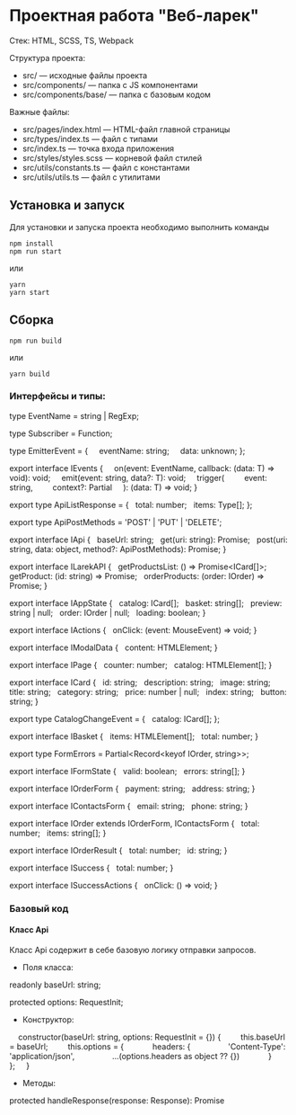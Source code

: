 # Проектная работа "Веб-ларек"

Стек: HTML, SCSS, TS, Webpack

Структура проекта:
- src/ — исходные файлы проекта
- src/components/ — папка с JS компонентами
- src/components/base/ — папка с базовым кодом

Важные файлы:
- src/pages/index.html — HTML-файл главной страницы
- src/types/index.ts — файл с типами
- src/index.ts — точка входа приложения
- src/styles/styles.scss — корневой файл стилей
- src/utils/constants.ts — файл с константами
- src/utils/utils.ts — файл с утилитами

## Установка и запуск
Для установки и запуска проекта необходимо выполнить команды

```
npm install
npm run start
```

или

```
yarn
yarn start
```
## Сборка

```
npm run build
```

или

```
yarn build
```
### Интерфейсы и типы:

type EventName = string | RegExp;

type Subscriber = Function;

type EmitterEvent = {
    eventName: string;
    data: unknown;
};

export interface IEvents {
    on<T extends object>(event: EventName, callback: (data: T) => void): void;
    emit<T extends object>(event: string, data?: T): void;
    trigger<T extends object>(
        event: string,
        context?: Partial<T>
    ): (data: T) => void;
}

export type ApiListResponse<Type> = {
  total: number;
  items: Type[];
};

export type ApiPostMethods = 'POST' | 'PUT' | 'DELETE';

export interface IApi {
  baseUrl: string;
  get(uri: string): Promise<object>;
  post(uri: string, data: object, method?: ApiPostMethods): Promise<object>;
}

export interface ILarekAPI {
  getProductsList: () => Promise<ICard[]>;
  getProduct: (id: string) => Promise<ICard>;
  orderProducts: (order: IOrder) => Promise<IOrderResult>;
}

export interface IAppState {
  catalog: ICard[];
  basket: string[];
  preview: string | null;
  order: IOrder | null;
  loading: boolean;
}

export interface IActions {
  onClick: (event: MouseEvent) => void;
}

export interface IModalData {
  content: HTMLElement;
}

export interface IPage {
  counter: number;
  catalog: HTMLElement[];
}

export interface ICard {
  id: string;
  description: string;
  image: string;
  title: string;
  category: string;
  price: number | null;
  index: string;
  button: string;
}

export type CatalogChangeEvent = {
  catalog: ICard[];
};


export interface IBasket {
  items: HTMLElement[];
  total: number;
}

export type FormErrors = Partial<Record<keyof IOrder, string>>;


export interface IFormState {
  valid: boolean;
  errors: string[];
}


export interface IOrderForm {
  payment: string;
  address: string;
}


export interface IContactsForm {
  email: string;
  phone: string;
}

export interface IOrder extends IOrderForm, IContactsForm {
  total: number;
  items: string[];
}

export interface IOrderResult {
  total: number;
  id: string;
}

export interface ISuccess {
  total: number;
}

export interface ISuccessActions {
  onClick: () => void;
}

### Базовый код
#### Класс Api

Класс Api содержит в себе базовую логику отправки запросов. 

- Поля класса:

readonly baseUrl: string;

protected options: RequestInit;

- Конструктор:

    constructor(baseUrl: string, options: RequestInit = {}) {
        this.baseUrl = baseUrl;
        this.options = {
            headers: {
                'Content-Type': 'application/json',
                ...(options.headers as object ?? {})
            }
        };
    }

- Методы:

protected handleResponse(response: Response): Promise<object>  - метод-обработчик ответа с сервера. Если запрос успешен, возвращает результат запроса в формате JSON, если нет — возвращает ошибку;

get(uri: string) — метод для получения данных с сервера при помощи GET-запроса к серверу;

post(uri: string, data: object, method: ApiPostMethods = 'POST') — метод для отправки данных на сервер при помощи метода POST.


#### Класс EventEmitter

Класс EventEmitter позволяет подписываться на события и уведомлять подписчиков о наступлении события. 

- Поля класса:

 _events: Map<EventName, Set<Subscriber>>;

- Конструктор:

   constructor() {
        this._events = new Map<EventName, Set<Subscriber>>();
    }

- Методы:

on<T extends object>(eventName: EventName, callback: (event: T) => void) – метод для подписки на событие;

off(eventName: EventName, callback: Subscriber) – метод для отписки от события;

emit<T extends object>(eventName: string, data?: T) – метод для уведомления подписчиков о наступлении события;

onAll(callback: (event: EmitterEvent) => void) — метод для подписки на все события;

offAll() - метод для отписки от всех событий;

trigger<T extends object>(eventName: string, context?: Partial<T>) - метод, генерирующий заданное событие с заданными аргументами. 

#### Класс Component
Абстрактный класс Component является родителем всех компонентов слоя представления.

- Конструктор:

   protected constructor(protected readonly container: HTMLElement) {
    }

- Методы: 

toggleClass(element: HTMLElement, className: string, force?: boolean) — для переключения класса;

protected setText(element: HTMLElement, value: unknown) — для установки текстового содержимого;

setDisabled(element: HTMLElement, state: boolean) — для изменения статуса блокировки;

protected setHidden(element: HTMLElement) — для скрытия элемента;

protected setVisible(element: HTMLElement) — для отображения элемента;

protected setImage(element: HTMLImageElement, src: string, alt?: string) — устанавливает изображение с альтернативным текстом;

render(data?: Partial<T>): HTMLElement  - возвращает корневой DOM-элемент.

#### Класс Model

Базовый абстрактный класс, предназначенный для создания моделей данных.

- Конструктор:

    constructor(data: Partial<T>, protected events: IEvents) {
        Object.assign(this, data);
    }

- Методы:

emitChanges(event: string, payload?: object) — уведомляет подписчиков об изменении модели.

### Слой данных

#### Класс AppState

Класс AppState отвечает за хранение данных приложения и содержит методы для работы с этими данными.

- Поля класса:

basket: ICard[] = [];

catalog: ICard[] = [];

order: IOrder;

preview: string | null;

formErrors: FormErrors = {}.

- Методы:

clearBasket()  - для очищения корзины;

getTotal()  - для получения общей стоимости товаров;

addCardToBasket(item: ICard) - для добавления товара в корзину;

deleteCardFromBasket(item: ICard) - для удаления товара из корзины; 

updateBasket() - для обновления корзины и изменения показателя счетчика;

setPreview(item: ICard) - устанавливает превью карточки;

setCatalog(items: ICard[]) - устанавливает каталог товаров;

setOrderField(field: keyof IOrderForm | keyof IContactsForm, value: string) - устанавливает значение для поля заказа;

validateOrder() и  validateContacts() - для проверки данных заказа на валидность.

#### Класс LarekAPI

Класс LarekAPI предоставляет методы, реализующие взаимодействие с бэкендом сервиса.

- Поля класса:

readonly cdn: string;

- Конструктор:

    constructor(cdn: string, baseUrl: string, options?: RequestInit) {
        super(baseUrl, options);
        this.cdn = cdn;
    }

- Методы класса: 

getProduct(id: string): Promise<ICard> - для получения данных с сервера о конкретном товаре по его идентификатору;

getProductsList(): Promise<ICard[]> - для получения списка товаров с сервера;

orderProducts(order: IOrder): Promise<IOrderResult> - для отправки на сервер информации о заказе.


### Классы представления

#### Класс Card

Класс Card отвечает за отображение карточки товара. В конструктор класса передается DOM элемент темплейта, что позволяет формировать карточки разных вариантов верстки. 

- Поля класса:

protected _description?: HTMLElement;

protected _image?: HTMLImageElement;

protected _title: HTMLElement ;

protected _price: HTMLElement ;

protected _category?: HTMLElement;

protected _index?: HTMLElement;

protected _button?: HTMLButtonElement.

- Конструктор:

    constructor (protected blockName: string, container: HTMLElement, actions?: IActions) {
        super(container);
        this._title = container.querySelector(`.${blockName}__title`);
        this._image = container.querySelector(`.${blockName}__image`);
        this._price = container.querySelector(`.${blockName}__price`);
        this._description = container.querySelector(`.${blockName}__text`);
        this._category = container.querySelector(`.${blockName}__category`);
        this._index = container.querySelector('.basket__item-index');
        this._button = container.querySelector(`.${blockName}__button`);

        if (actions?.onClick) {
            if (this._button) {
                this._button.addEventListener('click', actions.onClick);
            } else {
                container.addEventListener('click', actions.onClick);
            }
        }       
    }

- Методы:

set id(value: string) — устанавливает идентификатор карточки;

set title(value: string) — устанавливает название карточки;

set image(value: string) — устанавливает изображение в карточке;

set description(value: string | string[]) - устанавливает описание в карточке;

set category(value: string)  - устанавливает категорию в карточке;

set price(value: number | null) — устанавливает цену в карточке;

set index(value: string) — устанавливает индекс карточки;

changeButtonText(value: boolean) — изменяет текстовое содержимое кнопки.

#### Класс Basket

Класс Basket предназначен для отображения данных корзины.

- Поля класса:

protected _list: HTMLElement;

protected _total: HTMLElement;

protected _button: HTMLElement;

- Конструктор:

    constructor(container: HTMLElement, protected events: EventEmitter) {
        super(container);

        this._list = ensureElement<HTMLElement>('.basket__list', this.container);
        this._total = this.container.querySelector('.basket__price');
        this._button = this.container.querySelector('.basket__button');

        if (this._button) {
            this._button.addEventListener('click', () => {
                events.emit('order:open');
            });
        }
    }

- Методы:

set items(items: HTMLElement[]) - устанавливает список товаров в корзине. В зависимости от длины списка товаров меняется состояние кнопки «Оформить» и отображение сообщения «Корзина пуста»;

set total(total: number) — устанавливает общую стоимость товаров в корзине;

clearBasket() - очищает корзину и обнуляет счетчик.

#### Класс Form

Класс Form предназначен для взаимодействия с формами приложения. 

- Поля класса:

protected _submit: HTMLButtonElement;

protected _errors: HTMLElement;

- Конструктор:

    constructor(protected container: HTMLFormElement, protected events: IEvents) {
        super(container);

        this._submit = ensureElement<HTMLButtonElement>('button[type=submit]', this.container);
        this._errors = ensureElement<HTMLElement>('.form__errors', this.container);

        this.container.addEventListener('input', (e: Event) => {
            const target = e.target as HTMLInputElement;
            const field = target.name as keyof T;
            const value = target.value;
            this.onInputChange(field, value);
        });

        this.container.addEventListener('submit', (e: Event) => {
            e.preventDefault();
            this.events.emit(`${this.container.name}:submit`);
        });
    }

- Методы:

protected onInputChange(field: keyof T, value: string) — вызывает событие изменения поля ввода формы;

set valid(value: boolean)  - устанавливает состояние кнопки формы в зависимости от  валидности данных;

set errors(value: string) — устанавливает текст ошибок формы; 

render(state: Partial<T> & IFormState) – отрисовывает форму;

#### Класс Modal

Класс Modal предназначен для реализации модальных окон.

- Поля класса:

protected _closeButton: HTMLButtonElement;

protected _content: HTMLElement;

- Конструктор:

    constructor(container: HTMLElement, protected events: IEvents) {
        super(container);

        this._closeButton = ensureElement<HTMLButtonElement>('.modal__close', container);
        this._content = ensureElement<HTMLElement>('.modal__content', container);

        this._closeButton.addEventListener('click', this.close.bind(this));
        this.container.addEventListener('click', this.close.bind(this));
        this._content.addEventListener('click', (event) => event.stopPropagation());
    }

- Методы:

set content(value: HTMLElement) - устанавливает содержимое модального окна;

open() - для открытия модального окна;

close() - для закрытия модального окна;

render(data: IModalData): HTMLElement — отрисовывает модальное окно;
 
#### Класс Success

Класс Success предназначен для реализации модального окна об успешном оформлении заказа.

- Поля класса:

protected _close: HTMLElement;

protected _description: HTMLElement;

- Конструктор:

    constructor(container: HTMLElement, actions: ISuccessActions) {
        super(container);

        this._close = ensureElement<HTMLElement>('.order-success__close', this.container);
        this._description = ensureElement<HTMLElement>('.order-success__description', this.container);

        if (actions?.onClick) {
            this._close.addEventListener('click', actions.onClick);
        }
    }

- Методы:

set total(value: number) — устанавливает общую итоговую стоимость товаров в заказе;

#### Класс Page

Класс Page предназначен для отображения главной страницы приложения. 

- Поля класса:

protected _counter: HTMLElement;

protected _catalog: HTMLElement;

protected _wrapper: HTMLElement;

protected _basket: HTMLElement;

- Конструктор:

    constructor(container: HTMLElement, protected events: IEvents) {
        super(container);

        this._counter = ensureElement<HTMLElement>('.header__basket-counter');
        this._catalog = ensureElement<HTMLElement>('.gallery');
        this._wrapper = ensureElement<HTMLElement>('.page__wrapper');
        this._basket = ensureElement<HTMLElement>('.header__basket');

        this._basket.addEventListener('click', () => {
            this.events.emit('basket:open');
        });
    }

- Методы:

set counter(value: number) — устанавливает значение счетчика корзины;

set catalog(items: HTMLElement[]) - устанавливает каталог товаров;

set locked(value: boolean) — устанавливает состояние блокировки страницы.

#### Класс Order

Класс Order предназначен для отображения формы заказа со способом оплаты и адресом доставки.

- Поля класса:

protected _buttonCard: HTMLButtonElement;

protected _buttonCash: HTMLButtonElement;

- Конструктор:

  constructor(container: HTMLFormElement, events: IEvents) {
    super(container, events);

    this._buttonCard = container.querySelector('[name="card"]');
    this._buttonCash = container.querySelector('[name="cash"]');

    this._buttonCard.addEventListener('click', () => {
        this._buttonCard.classList.add('button__alt-active');
        this._buttonCash.classList.remove('button__alt-active');
        this.onInputChange('payment', 'card');    
      });
    
    this._buttonCash.addEventListener('click', () => {
        this._buttonCash.classList.add('button__alt-active');
        this._buttonCard.classList.remove('button__alt-active');
        this.onInputChange('payment', 'cash');
      });
        
    this._submit.addEventListener('click', (event) => {
        event.preventDefault();
        events.emit('contacts:open');
      });
      
   }
   
- Методы:

set address(value: string) — устанавливает адрес доставки;

clearPayment() - сбрасывает способ оплаты заказа.

#### Класс Contacts

Класс Contacts предназначен для отображения формы заказа с контактными данными (электронная почта, телефон).

- Конструктор:

    constructor(container: HTMLFormElement, events: IEvents) {
    
        super(container, events);

        if (this._submit) {
        
          this._submit.addEventListener('click', (event) => {
          
            event.preventDefault();
            
              events.emit('contacts:submit');
              
          });
          
      }
      
  }
  
- Методы:

set phone(value: string) — устанавливает номер телефона;

set email(value: string) — устанавливает электронную почту.

### Список всех событий, которые могут генерироваться в системе:

'items:changed' — изменение каталога товаров;

'contacts:submit' - отправка данных заказа;

'formErrors:change' - изменилось состояние валидации формы;

'order.payment:change' — изменение оплаты в форме заказа;

'order.address:change' — изменение адреса в форме заказа;

'contacts.email:change' — изменение электронной почты в форме заказа;

'contacts.phone:change' — изменение телефона в форме заказа;

'order:open' — открыть форму заказа с выбором способа оплаты и адресом доставки;

'contacts:open' — открыть форму заказа с контактными данными (телефон, электронная почта);

'basket:open' — открыть корзину;

'basket:changed' — изменение корзины;

'card:select' — выбран товар;

'preview:changed' — изменение карточки товара;

'counter:changed' — изменение показателя счетчика корзины;

'product:add' — добавление товара в корзину;

'product:delete' — удаление товара из корзины;

'modal:open' — открытие модального окна;

'modal:close' — закрытие модального окна.




